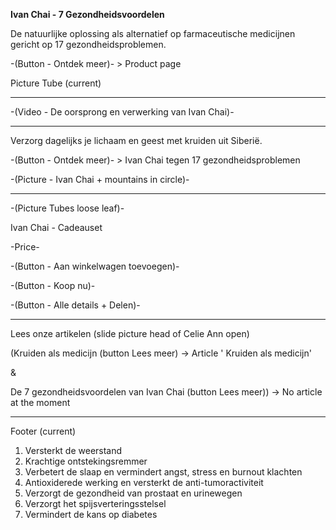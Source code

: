 **Ivan Chai - 7 Gezondheidsvoordelen**

De natuurlijke oplossing als alternatief op farmaceutische medicijnen gericht op 17 gezondheidsproblemen.

-(Button - Ontdek meer)- > Product page 

Picture Tube (current) 

-------------------------------------------------------------------------------



-(Video - De oorsprong en verwerking van Ivan Chai)-



-------------------------------------------------------------------------------


Verzorg dagelijks je lichaam en geest met kruiden uit Siberië.


-(Button - Ontdek meer)- > Ivan Chai tegen 17 gezondheidsproblemen 


-(Picture - Ivan Chai + mountains in circle)-


-------------------------------------------------------------------------------


-(Picture Tubes loose leaf)-


Ivan Chai - Cadeauset 


-Price-


-(Button - Aan winkelwagen toevoegen)-

-(Button - Koop nu)-

-(Button - Alle details + Delen)-



-------------------------------------------------------------------------------



Lees onze artikelen (slide picture head of Celie Ann open)


(Kruiden als medicijn (button Lees meer) -> Article ' Kruiden als medicijn' 

&

De 7 gezondheidsvoordelen van Ivan Chai (button Lees meer)) -> No article at the moment 




-------------------------------------------------------------------------------

Footer (current) 





1) Versterkt de weerstand
2) Krachtige ontstekingsremmer
3) Verbetert de slaap en vermindert angst, stress en burnout klachten
4) Antioxiderede werking en versterkt de anti-tumoractiviteit
5) Verzorgt de gezondheid van prostaat en urinewegen
6) Verzorgt het spijsverteringsstelsel
7) Vermindert de kans op diabetes
